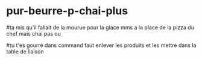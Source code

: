 # pur-beurre-p-chai-plus

#ta mis qu'il fallait de la mourue pour la glace mms a la place de la pizza du chef mais chai pas ou

#tu t'es gourré dans command faut enlever les produits et les mettre dans la table de liaison
